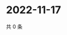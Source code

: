 # 2022-11-17

共 0 条

<!-- BEGIN WEIBO -->
<!-- 最后更新时间 Thu Nov 17 2022 20:34:27 GMT+0800 (China Standard Time) -->

<!-- END WEIBO -->
